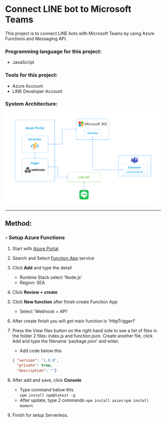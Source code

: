 # Connect LINE bot to Microsoft Teams 
This project is to connect LINE bots with Microsoft Teams by using Azure Functions and Messaging API.

### Programming language for this project:
- JavaScript

### Tools for this project:
- Azure Account
- LINE Developer Account

### System Architecture:
<img src="pic/sys arch.png" width="500" height="300">

---
## Method:
  ### - Setup Azure Functions 
1. Start with [Azure Portal](https://portal.azure.com) 
2. Search and Select [Function App](https://portal.azure.com/#blade/HubsExtension/BrowseResource/resourceType/Microsoft.Web%2Fsites/kind/functionapp) service
3. Click **Add** and type the detail


    - Runtime Stack select 'Node.js'
    - Region: SEA 

4. Click **Review + create**
5. Click **New function** after finish create Function App 

    - Select 'Webhook + API' 

6. After create finish you will get main function is 'HttpTrigger1'
7. Press the View files button on the right hand side to see a list of files in the folder 2 files: index.js and function.json. Create another file, click Add and type the filename 'package.json' and enter.

    - Add code below this
    ```json
    { "version": "1.0.0",
      "private": true,
      "description": ""}
    ```
8. After add and save, click **Console**
    
    - Type command below this  
    ```npm install npm@latest -g ```
    - After update, type 2 commands
      ```npm install axios```
      ```npm install moment```
9. Finish for setup Serverless.
